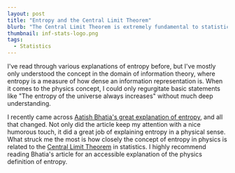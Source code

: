```yaml
---
layout: post
title: "Entropy and the Central Limit Theorem"
blurb: "The Central Limit Theorem is extremely fundamental to statistics, but it's so fundamental that it pops up in other places, like physics, too."
thumbnail: inf-stats-logo.png
tags: 
  - Statistics
---
```


I've read through various explanations of entropy before, but I've mostly only understood the concept in the domain of information theory, where entropy is a measure of how dense an information representation is. When it comes to the physics concept, I could only regurgitate basic statements like "The entropy of the universe always increases" without much deep understanding.

I recently came across [Aatish Bhatia's great explanation of entropy](https://aatishb.github.io/entropy/), and all that changed. Not only did the article keep my attention with a nice humorous touch, it did a great job of explaining entropy in a physical sense. What struck me the most is how closely the concept of entropy in physics is related to the [Central Limit Theorem](http://www.datajourneyman.com/2015/01/26/Basic-Continuous-Distributions.html#the-central-limit-theorem) in statistics. I highly recommend reading Bhatia's article for an accessible explanation of the physics definition of entropy.
